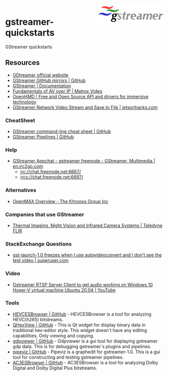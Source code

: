 <img src="assets/Gstreamer-logo.svg" alt="GStreamer logo" style="width: 215px;" align="right">

# gstreamer-quickstarts
GStreamer quickstarts

## Resources
- [GDtreamer official website](https://gstreamer.freedesktop.org/)
- [GStreamer GitHub mirrors | GitHub](https://github.com/GStreamer)
- [GStreamer | Documentation](https://gstreamer.freedesktop.org/documentation/?gi-language=c)
- [Fundamentals of AV over IP | Matrox Video](https://www.matrox.com/en/video/media/guides-articles/fundamentals-of-av-over-ip)
- [OpenHMD | Free and Open Source API and drivers for immersive technology](https://github.com/OpenHMD)
- [GStreamer Network Video Stream and Save to File | jetsonhacks.com](https://jetsonhacks.com/2014/10/28/gstreamer-network-video-stream-save-file/)
### CheatSheet
- [GStreamer command-line cheat sheet | GitHub](https://github.com/jnbdz/gstreamer-cheat-sheet)
- [GStreamer Pipelines | GitHub](https://github.com/jnbdz/gstreamerCheatsheet)
### Help
- [GStreamer Appchat - gstreamer freenode - GStreamer, Multimedia | en.irc2go.com](https://en.irc2go.com/webchat/?net=freenode&room=gstreamer)
    - <a href="irc://chat.freenode.net:6667/">irc://chat.freenode.net:6667/</a>
    - <a href="ircs://chat.freenode.net:6697/">ircs://chat.freenode.net:6697/</a>
### Alternatives
- [OpenMAX Overview - The Khronos Group Inc](https://www.khronos.org/openmax/)
### Companies that use GStreamer
- [Thermal Imaging, Night Vision and Infrared Camera Systems | Teledyne FLIR](https://www.flir.ca/)
### StackExchange Questions
- [gst-launch-1.0 freezes when I use autovideoconvert and I don't see the test video | superuser.com](https://superuser.com/questions/1729565/gst-launch-1-0-freezes-when-i-use-autovideoconvert-and-i-dont-see-the-test-vide)
### Video
- [Gstreamer RTSP Server Client to get audio working on Windows 10 Hyper-V virtual machine Ubuntu 20.04 | YouTube](https://www.youtube.com/watch?v=VYbOBTeLIq0)
### Tools
- [HEVCESBrowser | GitHub](https://github.com/jnbdz/hevcesbrowser) - HEVCESBrowser is a tool for analyzing HEVC(h265) bitstreams.
- [QHexView | GitHub](https://github.com/jnbdz/QHexView) - This is Qt widget for display binary data in traditional hex-editor style. This widget doesn`t have any editing capabilities. Only viewing and copying.
- [gdpviewer | GitHub](https://github.com/virinext/gdpviewer) - Gdpviewer is a gui tool for diaplaying gstreamer gdp data. This is for debugging gstreamer`s plugins and pipelines.
- [pipeviz | GitHub](https://github.com/jnbdz/pipeviz) - Pipeviz is a graphedit for gstreamer-1.0. This is a gui tool for constructing and testing gstreamer pipelines.
- [AC3ESBrowser | GitHub](https://github.com/jnbdz/ac3esbrowser) - AC3ESBrowser is a tool for analyzing Dolby Digital and Dolby Digital Plus bitstreams.
